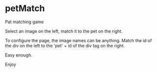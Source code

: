 # petMatch 

Pat matching game

Select an image on the left, match it to the pet on the right. 

To configure the page, the image names can be anything. Match the id of the div on the left to the 'pet' + id of the div tag on the right. 

Easy enough. 

Enjoy
